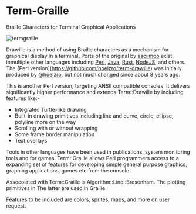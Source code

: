 # Term-Graille
Braille Characters for Terminal Graphical Applications

![termgraille](https://user-images.githubusercontent.com/34284663/177032294-55dfda02-c24d-45c8-92ab-8c07ad39df66.gif)


Drawille is a method of using Braille characters as a mechanism for graphical display in a terminal.  Ports of the original by [asciimoo](https://github.com/asciimoo/drawille) exist inmultiple other languages including [Perl](https://metacpan.org/dist/Term-Drawille), [Java](https://github.com/null93/drawille), [Rust](https://crates.io/crates/drawille), [NodeJS](https://www.npmjs.com/package/drawille), and others.  The {Perl version](https://github.com/hoelzro/term-drawille) was initially produced by [@hoelzro](https://hoelz.ro/), but not much changed since about 8 years ago.

This is another Perl version, targeting ANSII compatible consoles. It delivers significantly higher performance and extends Term::Drawille by including features like:- 

* Integrated Turtle-like drawing
* Built-in drawing primitives including line and curve, circle, ellipse, polyline more on the way
* Scrolling with or without wrapping
* Some frame border manipulation
* Text overlays

Tools in other languages have been used in publications, system monitoring tools and for games. Term::Graille allows Perl programmers access to a expanding set of features for developing simple general purpose graphics, graphing applications, games etc from the console.

Assocoiated with Term::Graille is Algorithm::Line::Bresenham. The plotting primitives in The latter are used in Graille

Features to be included are colors, sprites, maps, and more on user request. 


